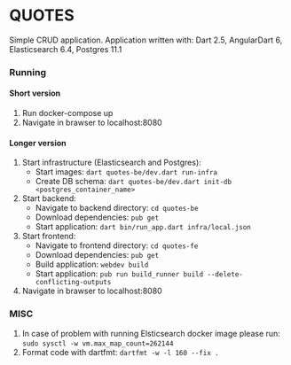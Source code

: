 # QUOTES
Simple CRUD application. Application written with: Dart 2.5, AngularDart 6, Elasticsearch 6.4, Postgres 11.1

### Running

#### Short version
1. Run docker-compose up
2. Navigate in brawser to localhost:8080

#### Longer version
1. Start infrastructure (Elasticsearch and Postgres):
    * Start images: `dart quotes-be/dev.dart run-infra`
    * Create DB schema: `dart quotes-be/dev.dart init-db <postgres_container_name>`
2. Start backend: 
    * Navigate to backend directory: `cd quotes-be`
    * Download dependencies: `pub get`
    * Start application: `dart bin/run_app.dart infra/local.json`
3. Start frontend:
    * Navigate to frontend directory: `cd quotes-fe`
    * Download dependencies: `pub get`
    * Build application: `webdev build`
    * Start application: `pub run build_runner build --delete-conflicting-outputs`
4. Navigate in brawser to localhost:8080



### MISC
1. In case of problem with running Elsticsearch docker image please run: `sudo sysctl -w vm.max_map_count=262144`
2. Format code with dartfmt: `dartfmt -w -l 160 --fix .`
 